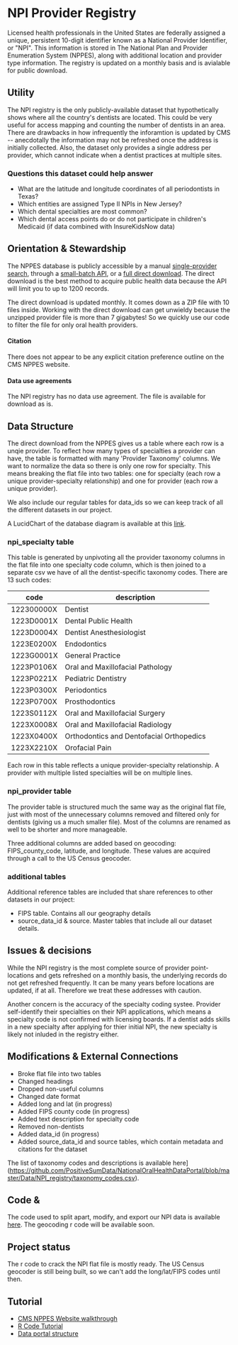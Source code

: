 # NPI Provider Registry

Licensed health professionals in the United States are federally assigned a unique, persistent 10-digit identifier known as a National Provider Identifier, or "NPI". This information is stored in The National Plan and Provider Enumeration System (NPPES), along with additional location and provider type information. The registry is updated on a monthly basis and is avialable for public download. 

## Utility

The NPI registry is the only publicly-available dataset that hypothetically shows where all the country's dentists are located. This could be very useful for access mapping and counting the number of dentists in an area. There are drawbacks in how infrequently the inforamtion is updated by CMS -- anecdotally the information may not be refreshed once the address is initially collected. Also, the dataset only provides a single address per provider, which cannot indicate when a dentist practices at multiple sites.

### Questions this dataset could help answer

* What are the latitude and longitude coordinates of all periodontists in Texas?
* Which entities are assigned Type II NPIs in New Jersey?
* Which dental specialties are most common?
* Which dental access points do or do not participate in children's Medicaid (if data combined with InsureKidsNow data)

## Orientation & Stewardship  

The NPPES database is publicly accessible by a manual [single-provider search](https://npiregistry.cms.hhs.gov/), through a [small-batch API](https://npiregistry.cms.hhs.gov/registry/help-api), or a [full direct download](https://download.cms.gov/nppes/NPI_Files.html). The direct download is the best method to acquire public health data because the API will limit you to up to 1200 records. 

The direct download is updated monthly. It comes down as a ZIP file with 10 files inside. Working with the direct download can get unwieldy because the unzipped provider file is more than 7 gigabytes! So we quickly use our code to filter the file for only oral health providers. 

#### Citation
There does not appear to be any explicit citation preference outline on the CMS NPPES website.

#### Data use agreements
The NPI registry has no data use agreement. The file is available for download as is.

## Data Structure
The direct download from the NPPES gives us a table where each row is a unqie provider. To reflect how many types of specialties a provider can have, the table is formatted with many 'Provider Taxonomy' columns. We want to normalize the data so there is only one row for specialty. This means breaking the flat file into two tables: one for specialty (each row a unique provider-specialty relationship) and one for provider (each row a unique provider).

We also include our regular tables for data_ids so we can keep track of all the different datasets in our project. 

A LucidChart of the database diagram is available at this [link](https://www.lucidchart.com/invitations/accept/0a13c250-2d37-4f61-b270-54e804f04c49).

### npi_specialty table
This table is generated by unpivoting all the provider taxonomy columns in the flat file into one specialty code column, which is then joined to a separate csv we have of all the dentist-specific taxonomy codes. There are 13 such codes:

|code | description |
| ------- | ------------|
| 122300000X	| Dentist |
| 1223D0001X	| Dental Public Health |
| 1223D0004X	| Dentist Anesthesiologist|
| 1223E0200X	| Endodontics |
| 1223G0001X	| General Practice |
| 1223P0106X	| Oral and Maxillofacial Pathology |
| 1223P0221X	| Pediatric Dentistry |
| 1223P0300X	| Periodontics |
| 1223P0700X	| Prosthodontics |
| 1223S0112X	| Oral and Maxillofacial Surgery |
| 1223X0008X	| Oral and Maxillofacial Radiology |
| 1223X0400X	| Orthodontics and Dentofacial Orthopedics |
| 1223X2210X	| Orofacial Pain |

Each row in this table reflects a unique provider-specialty relationship. A provider with multiple listed specialties will be on multiple lines.

### npi_provider table
The provider table is structured much the same way as the original flat file, just with most of the unnecessary columns removed and filtered only for dentists (giving us a much smaller file). Most of the columns are renamed as well to be shorter and more manageable.

Three additional columns are added based on geocoding: FIPS_county_code, latitude, and longitude. These values are acquired through a call to the US Census geocoder.

### additional tables
Additional reference tables are included that share references to other datasets in our project:
* FIPS table. Contains all our geography details
* source_data_id & source. Master tables that include all our dataset details.  

## Issues & decisions
While the NPI registry is the most complete source of provider point-locations and gets refreshed on a monthly basis, the underlying records do not get refreshed frequently. It can be many years before locations are updated, if at all. Therefore we treat these addresses with caution. 

Another concern is the accuracy of the specialty coding systee. Provider self-identify their specialties on their NPI applications, which means a specialty code is not confirmed with licensing boards. If a dentist adds skills in a new specialty after applying for thier initial NPI, the new specialty is likely not inluded in the registry either.

## Modifications & External Connections
* Broke flat file into two tables
* Changed headings
* Dropped non-useful columns
* Changed date format
* Added long and lat (in progress)
* Added FIPS county code (in progress)
* Added text description for specialty code
* Removed non-dentists
* Added data_id (in progress)
* Added source_data_id and source tables, which contain metadata and citations for the dataset

The list of taxonomy codes and descriptions is available here](https://github.com/PositiveSumData/NationalOralHealthDataPortal/blob/master/Data/NPI_registry/taxonomy_codes.csv).

## Code & 
The code used to split apart, modify, and export our NPI data is available [here](https://github.com/PositiveSumData/NationalOralHealthDataPortal/blob/master/Data/NPI_registry/NPI_r_code.R). The geocoding r code will be available soon.

## Project status
The r code to crack the NPI flat file is mostly ready. The US Census geocoder is still being built, so we can't add the long/lat/FIPS codes until then. 

## Tutorial
* [CMS NPPES Website walkthrough](https://youtu.be/Q14HVpo7xw4)
* [R Code Tutorial](https://youtu.be/Cbltz4toIY0)
* [Data portal structure](https://youtu.be/MDFPyPeMWJc)
